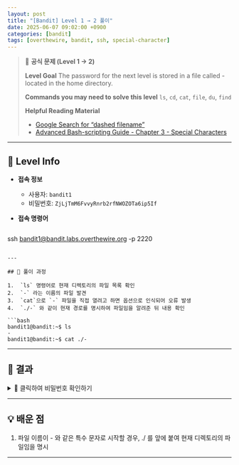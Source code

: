 ```yaml
---
layout: post
title: "[Bandit] Level 1 → 2 풀이"
date: 2025-06-07 09:02:00 +0900
categories: [bandit]
tags: [overthewire, bandit, ssh, special-character]
---
```


> 📝 **공식 문제 (Level 1 → 2)**
>
> **Level Goal**
> The password for the next level is stored in a file called - located in the home directory.
>
> **Commands you may need to solve this level**
> `ls`, `cd`, `cat`, `file`, `du`, `find`
>
> **Helpful Reading Material**
> - [Google Search for “dashed filename”](https://www.google.com/search?q=dashed+filename)
> - [Advanced Bash-scripting Guide - Chapter 3 - Special Characters](https://tldp.org/LDP/abs/html/special-chars.html)

---

## 🔐 Level Info

- **접속 정보**
  - 사용자: `bandit1`
  - 비밀번호: `ZjLjTmM6FvvyRnrb2rfNWOZOTa6ip5If`

- **접속 명령어**

  ```bash
ssh bandit1@bandit.labs.overthewire.org -p 2220
  ```

---

## 🧪 풀이 과정

1.  `ls` 명령어로 현재 디렉토리의 파일 목록 확인
2.  `-` 라는 이름의 파일 발견
3.  `cat`으로 `-` 파일을 직접 열려고 하면 옵션으로 인식되어 오류 발생
4.  `./-` 와 같이 현재 경로를 명시하여 파일임을 알려준 뒤 내용 확인

```bash
bandit1@bandit:~$ ls
-
bandit1@bandit:~$ cat ./-
```

---

## 🎯 결과

<details markdown="1">
<summary>👀 클릭하여 비밀번호 확인하기</summary>

```
263JGJPfgU6LtdEvgfWU1XP5yac29mFx
```

</details>

---

## 💡 배운 점

1. 파일 이름이 - 와 같은 특수 문자로 시작할 경우, ./ 를 앞에 붙여 현재 디렉토리의 파일임을 명시

<hr class="short-rule">
